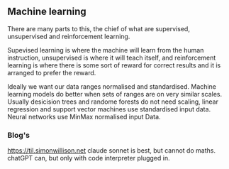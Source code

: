 ## Machine learning

There are many parts to this, the chief of what are supervised, unsupervised and reinforcement learning.

Supevised learning is where the machine will learn from the human instruction, unsupervised is where it will teach itself, and reinforcement learning is where there is some sort of reward for correct results and it is arranged to prefer the reward.

Ideally we want our data ranges normalised and standardised. Machine learning models do better when sets of ranges are on very similar scales. Usually desicision trees and randome forests do not need scaling, linear regression and support vector machines use standardised input data. Neural networks use MinMax normalised input Data.

### Blog's

https://til.simonwillison.net
claude sonnet is best, but cannot do maths.
chatGPT can, but only with code interpreter plugged in.
